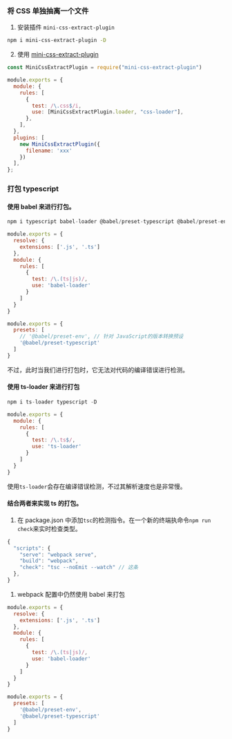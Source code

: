 ### 将 CSS 单独抽离一个文件
1. 安装插件 `mini-css-extract-plugin`
```bash
npm i mini-css-extract-plugin -D
```

2. 使用 [mini-css-extract-plugin](https://www.webpackjs.com/plugins/mini-css-extract-plugin/)
```javascript
const MiniCssExtractPlugin = require("mini-css-extract-plugin")

module.exports = {
  module: {
    rules: [
      {
        test: /\.css$/i,
        use: [MiniCssExtractPlugin.loader, "css-loader"],
      },
    ],
  },
  plugins: [
    new MiniCssExtractPlugin({
      filename: 'xxx'
  	})
  ],
};
```
### 打包 typescript 

#### 使用 babel 来进行打包。
```javascript
npm i typescript babel-loader @babel/preset-typescript @babel/preset-env -D
```
```javascript
module.exports = {
  resolve: {
    extensions: ['.js', '.ts']
  },
  module: {
    rules: [
      {
        test: /\.(ts|js)/,
        use: 'babel-loader'
      }
    ]
  }
}
```
```javascript
module.exports = {
  presets: [
    // '@babel/preset-env', // 针对 JavaScript的版本转换预设
    '@babel/preset-typescript'
  ]
}
```
不过，此时当我们进行打包时，它无法对代码的编译错误进行检测。

#### 使用 ts-loader 来进行打包
```javascript
npm i ts-loader typescript -D
```
```javascript
module.exports = {
  module: {
    rules: [
      {
        test: /\.ts$/,
        use: 'ts-loader'
      }
    ]
  }
}
```
使用`ts-loader`会存在编译错误检测，不过其解析速度也是非常慢。
#### 结合两者来实现 ts 的打包。

1. 在 package.json 中添加`tsc`的检测指令。在一个新的终端执命令`npm run check`来实时检查类型。
```javascript
{
  "scripts": {
    "serve": "webpack serve",
    "build": "webpack",
    "check": "tsc --noEmit --watch" // 这条
  },
}
```

1. webpack 配置中仍然使用 babel 来打包
```javascript
module.exports = {
  resolve: {
    extensions: ['.js', '.ts']
  },
  module: {
    rules: [
      {
        test: /\.(ts|js)/,
        use: 'babel-loader'
      }
    ]
  }
}
```
```javascript
module.exports = {
  presets: [
    '@babel/preset-env',
    '@babel/preset-typescript'
  ]
}
```
